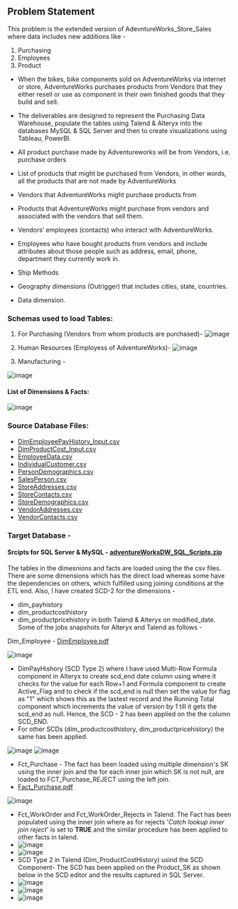 ## Problem Statement
This problem is the extended version of AdevntureWorks_Store_Sales where data includes new additions like -
1. Purchasing
2. Employees
3. Product

- When the bikes, bike components sold on AdventureWorks via internet or store, AdventureWorks purchases products from Vendors that they either resell or use as component in their own finished goods that they build and sell.
- The deliverables are designed to represent the Purchasing Data Warehouse, populate the tables using Talend & Alteryx into the databases MySQL & SQL Server and then to create visualizations using Tableau, PowerBI.

- All product purchase made by Adventureworks will be from Vendors, i.e. purchase orders
- List of products that might be purchased from Vendors, in other words, all the products that are not made by AdventureWorks
- Vendors that AdventureWorks might purchase products from
- Products that AdventureWorks might purchase from vendors and associated with the vendors that sell them.
- Vendors’ employees (contacts) who interact with AdventureWorks.
- Employees who have bought products from vendors and include attributes about those people such as address, email, phone, department they currently work in.
- Ship Methods
- Geography dimensions (Outrigger) that includes cities, state, countries.
- Data dimension.

### Schemas used to load Tables:

1. For Purchasing  (Vendors from whom products are purchased)-
![image](https://user-images.githubusercontent.com/71230572/117406621-2904c900-aec2-11eb-8537-90dd2706ce45.png)

2. Human Resources (Employess of AdventureWorks)- 
![image](https://user-images.githubusercontent.com/71230572/117406675-3b7f0280-aec2-11eb-849f-08d0008b3a19.png)

3. Manufacturing -


![image](https://user-images.githubusercontent.com/71230572/117407215-16d75a80-aec3-11eb-8afe-dc91a4c8adfd.png)

#### List of Dimensions & Facts:
![image](https://user-images.githubusercontent.com/71230572/117405590-bba46880-aec0-11eb-8119-89571555843f.png)

### Source Database Files:
- [DimEmployeePayHistory_Input.csv](https://github.com/ShwetaGupta15/Data-Integration/files/6444937/DimEmployeePayHistory_Input.csv)
- [DimProductCost_Input.csv](https://github.com/ShwetaGupta15/Data-Integration/files/6444939/DimProductCost_Input.csv)
- [EmployeeData.csv](https://github.com/ShwetaGupta15/Data-Integration/files/6444940/EmployeeData.csv)
- [IndividualCustomer.csv](https://github.com/ShwetaGupta15/Data-Integration/files/6444941/IndividualCustomer.csv)
- [PersonDemographics.csv](https://github.com/ShwetaGupta15/Data-Integration/files/6444942/PersonDemographics.csv)
- [SalesPerson.csv](https://github.com/ShwetaGupta15/Data-Integration/files/6444943/SalesPerson.csv)
- [StoreAddresses.csv](https://github.com/ShwetaGupta15/Data-Integration/files/6444944/StoreAddresses.csv)
- [StoreContacts.csv](https://github.com/ShwetaGupta15/Data-Integration/files/6444945/StoreContacts.csv)
- [StoreDemographics.csv](https://github.com/ShwetaGupta15/Data-Integration/files/6444946/StoreDemographics.csv)
- [VendorAddresses.csv](https://github.com/ShwetaGupta15/Data-Integration/files/6444947/VendorAddresses.csv)
- [VendorContacts.csv](https://github.com/ShwetaGupta15/Data-Integration/files/6444948/VendorContacts.csv)


### Target Database -
#### Srcipts for SQL Server & MySQL - [adventureWorksDW_SQL_Scripts.zip](https://github.com/ShwetaGupta15/Data-Integration/files/6439574/adventureWorksDW_SQL_Scripts.zip)

The tables in the dimesnions and facts are loaded using the the csv files. There are some dimensions which has the direct load whereas some have the dependencies on others, which fulfilled using joining conditions at the ETL end. Also, I have created SCD-2 for the dimensions - 
- dim_payhistory
- dim_productcosthistory
- dim_productpricehistory
in both Talend & Alteryx on modified_date.
Some of the jobs snapshots for Alteryx and Talend as follows -

Dim_Employee - [DimEmployee.pdf](https://github.com/ShwetaGupta15/Data-Integration/files/6445004/DimEmployee.pdf)

![image](https://user-images.githubusercontent.com/71230572/117522737-e4346d00-af69-11eb-9536-2bab7290e445.png)

- DimPayHishory (SCD Type 2) where I have used Multi-Row Formula component in Alteryx to create scd_end date column using where it checks for the value for each Row+1 and Formula component to create Active_Flag and to check if the scd_end is null then set the value for flag as "1" which shows this as the lastest record and the Running Total component which increments the value of version by 1 till it gets the scd_end as null. Hence, the SCD - 2 has been applied on the the column SCD_END.
- For other SCDs (dim_productcosthistory, dim_productpricehistory) the same has been applied.
 
![image](https://user-images.githubusercontent.com/71230572/117551235-a717bb80-aff9-11eb-814b-d03fd73f78c0.png)
![image](https://user-images.githubusercontent.com/71230572/119251075-4c35a680-bb59-11eb-8ed3-8113a8be3d0a.png)

- Fct_Purchase - The fact has been loaded using multiple dimension's SK using the inner join and the for each inner join which SK is not null, are loaded to FCT_Purchase_REJECT using the left join.
- [Fact_Purchase.pdf](https://github.com/ShwetaGupta15/Data-Integration/files/6446484/Fact_Purchase.pdf)

![image](https://user-images.githubusercontent.com/71230572/117552048-17284080-affe-11eb-8ab2-7f644920404e.png)

- Fct_WorkOrder and Fct_WorkOrder_Rejects in Talend. The Fact has been populated using the inner join where as for rejects '_Catch lookup inner join reject_' is set to **TRUE** and the similar procedure has been applied to other facts in talend.
- ![image](https://user-images.githubusercontent.com/71230572/119246452-8c376200-bb36-11eb-8eec-6d328148b2e8.png)
- ![image](https://user-images.githubusercontent.com/71230572/119246406-35318d00-bb36-11eb-941d-d0b7faf17880.png)
- SCD Type 2 in Talend (Dim_ProductCostHistory) usind the SCD Component- The SCD has been applied on the Product_SK as shown below in the SCD editor and the results captured in SQL Server. 
- ![image](https://user-images.githubusercontent.com/71230572/119249878-1a204680-bb51-11eb-85da-75f7aee06eca.png)
- ![image](https://user-images.githubusercontent.com/71230572/119249885-2a382600-bb51-11eb-8642-2ad0f844b59d.png)
- ![image](https://user-images.githubusercontent.com/71230572/119249896-3fad5000-bb51-11eb-994e-5e451914097c.png)





















